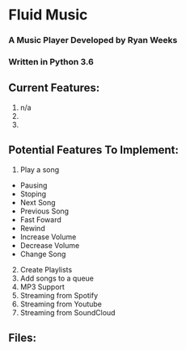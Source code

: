 # Fluid Music
### A Music Player Developed by Ryan Weeks
### Written in Python 3.6

## Current Features:
1. n/a
2.
3.

## Potential Features To Implement:
1. Play a song
  - Pausing
  - Stoping
  - Next Song
  - Previous Song
  - Fast Foward
  - Rewind
  - Increase Volume
  - Decrease Volume
  - Change Song
2. Create Playlists
3. Add songs to a queue
4. MP3 Support
5. Streaming from Spotify
6. Streaming from Youtube
7. Streaming from SoundCloud

## Files: